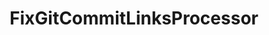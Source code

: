 ---
optionsClassName: 
optionsClassFullName: 
configurationSamples: []
description: missng XML code comments
className: FixGitCommitLinksProcessor
typeName: Processors
architecture: v1
options: []
status: missng XML code comments
processingTarget: missng XML code comments
classFile: /src/MigrationTools.Clients.AzureDevops.ObjectModel/Processors/FixGitCommitLinksProcessor.cs
optionsClassFile: 

redirectFrom:
- /Reference/v1/Processors//
layout: reference
toc: true
permalink: /Reference/Processors/FixGitCommitLinksProcessor/
title: FixGitCommitLinksProcessor
categories:
- Processors
- v1
topics:
- topic: notes
  path: /Processors/FixGitCommitLinksProcessor-notes.md
  exists: false
  markdown: ''
- topic: introduction
  path: /Processors/FixGitCommitLinksProcessor-introduction.md
  exists: false
  markdown: ''

---